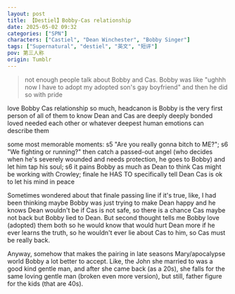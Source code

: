 ```yaml
---
layout: post
title: 【Destiel】Bobby-Cas relationship
date: 2025-05-02 09:32
categories: ["SPN"]
characters: ["Castiel", "Dean Winchester", "Bobby Singer"]
tags: ["Supernatural", "destiel", "英文", "短评"]
pov: 第三人称
origin: Tumblr
---
```


> not enough people talk about Bobby and Cas. Bobby was like "ughhh now I have to adopt my adopted son's gay boyfriend" and then he did so with pride

love Bobby Cas relationship so much, headcanon is Bobby is the very first person of all of them to know Dean and Cas are deeply deeply bonded loved needed each other or whatever deepest human emotions can describe them

some most memorable moments: s5 "Are you really gonna bitch to ME?"; s6 "We fighting or running?" then catch a passed-out angel (who decides when he's severely wounded and needs protection, he goes to Bobby) and let him tap his soul; s6 it pains Bobby as much as Dean to think Cas might be working with Crowley; finale he HAS TO specifically tell Dean Cas is ok to let his mind in peace

Sometimes wondered about that finale passing line if it's true, like, I had been thinking maybe Bobby was just trying to make Dean happy and he knows Dean wouldn't be if Cas is not safe, so there is a chance Cas maybe not back but Bobby lied to Dean. But second thought tells me Bobby love (adopted) them both so he would know that would hurt Dean more if he ever learns the truth, so he wouldn't ever lie about Cas to him, so Cas must be really back.

Anyway, somehow that makes the pairing in late seasons Mary/apocalypse world Bobby a lot better to accept. Like, the John she married to was a good kind gentle man, and after she came back (as a 20s), she falls for the same loving gentle man (broken even more version), but still, father figure for the kids (that are 40s).

